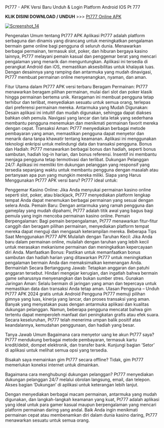 Pt777 - APK Versi Baru Unduh & Login Platform Android IOS Pt 777

<p dir="auto"><strong>KLIK DISINI DOWNLOAD / UNDUH</strong> >>> <a href="https://t.ly/apk-games" rel="nofollow">Pt777 Online APK</a></p>

<p dir="auto"><a target="_blank" rel="noopener noreferrer" href="https://t.ly/apidanair"><img src="https://dalem.store/images/giftdaftarkun.gif" alt="Screenshot_14" style="max-width: 100%;"></a></p>

Pengenalan Umum tentang Pt777 APK
Aplikasi Pt777 adalah platform serbaguna dan dinamis yang dirancang untuk meningkatkan pengalaman bermain game online bagi pengguna di seluruh dunia. Menawarkan berbagai permainan, termasuk slot, poker, dan hiburan bergaya kasino lainnya, Pt777 melayani pemain kasual dan penggemar berat yang mencari pengalaman yang menarik dan menguntungkan. Aplikasi ini tersedia di perangkat Android dan iOS, memastikan aksesibilitas untuk khalayak luas. Dengan desainnya yang ramping dan antarmuka yang mudah dinavigasi, Pt777 membuat permainan online menyenangkan, nyaman, dan aman.

Fitur Utama dalam Pt777 APK versi terbaru
Beragam Permainan: Pt777 menawarkan beragam pilihan permainan, mulai dari slot dan poker klasik hingga permainan bertema unik. Keragaman ini membuat pengguna tetap terhibur dan terlibat, menyediakan sesuatu untuk semua orang, terlepas dari preferensi permainan mereka.
Antarmuka yang Mudah Digunakan: Desain aplikasi ini intuitif dan mudah digunakan, sehingga dapat diakses bahkan oleh pemula. Navigasi yang lancar dan tata letak yang sederhana membantu pengguna menemukan dan menikmati permainan favorit mereka dengan cepat.
Transaksi Aman: Pt777 menyediakan berbagai metode pembayaran yang aman, memastikan pengguna dapat menyetor dan menarik dana tanpa khawatir tentang keamanan. Aplikasi ini menggunakan teknologi enkripsi untuk melindungi data dan transaksi pengguna.
Bonus dan Hadiah: Pt777 menawarkan berbagai bonus dan hadiah, seperti bonus sambutan, hadiah log-in harian, dan bonus referensi. Insentif ini membantu menjaga pengguna tetap termotivasi dan terlibat.
Dukungan Pelanggan 24/7: Aplikasi ini memiliki tim dukungan pelanggan yang responsif yang tersedia sepanjang waktu untuk membantu pengguna dengan masalah atau pertanyaan apa pun yang mungkin mereka miliki.
Siapa yang Harus Menggunakan Pt777 APK versi baru?
Pt777 ideal untuk:

Penggemar Kasino Online: Jika Anda menyukai permainan kasino online seperti slot, poker, atau blackjack, Pt777 menyediakan platform lengkap tempat Anda dapat menemukan berbagai permainan yang sesuai dengan selera Anda.
Pemain Baru: Dengan antarmuka yang ramah pengguna dan gameplay yang mudah dipahami, Pt777 adalah titik awal yang bagus bagi pemula yang ingin mencoba permainan kasino online.
Pemain Berpengalaman: Bagi pemain berpengalaman, Pt777 menawarkan fitur-fitur canggih dan beragam pilihan permainan, menyediakan platform tempat mereka dapat menguji dan mengasah keterampilan mereka.
Beberapa Tips Saat Menggunakan Pt777 APK
Mulailah dengan Taruhan Kecil: Jika Anda baru dalam permainan online, mulailah dengan taruhan yang lebih kecil untuk merasakan mekanisme permainan dan meningkatkan kepercayaan diri Anda.
Manfaatkan Bonus: Pastikan untuk memanfaatkan bonus sambutan dan hadiah harian yang ditawarkan Pt777 untuk meningkatkan pengalaman bermain Anda dan memaksimalkan kemenangan Anda.
Bermainlah Secara Bertanggung Jawab: Tetapkan anggaran dan patuhi anggaran tersebut. Hindari mengejar kerugian, dan ingatlah bahwa bermain game seharusnya menyenangkan dan bukan sumber stres.
Gunakan Jaringan Aman: Selalu bermain di jaringan yang aman dan tepercaya untuk memastikan data dan transaksi Anda tetap aman.
Ulasan Pengguna – Unduh Pt777 APK 2024 gratis untuk Android
Pengguna Pt777 memuji pilihan gimnya yang luas, kinerja yang lancar, dan proses transaksi yang aman. Banyak yang menyatakan puas dengan antarmuka aplikasi dan kualitas dukungan pelanggan. Namun, beberapa pengguna mencatat bahwa gim tertentu dapat memperoleh manfaat dari peningkatan grafis atau efek suara. Secara keseluruhan, Pt777 telah menerima umpan balik positif atas keandalannya, kemudahan penggunaan, dan hadiah yang besar.

Tanya Jawab Umum
Bagaimana cara menyetor uang ke akun Pt777 saya?
Pt777 mendukung berbagai metode pembayaran, termasuk kartu kredit/debit, dompet elektronik, dan transfer bank. Kunjungi bagian ‘Setor’ di aplikasi untuk melihat semua opsi yang tersedia.

Bisakah saya memainkan gim Pt777 secara offline?
Tidak, gim Pt777 memerlukan koneksi internet untuk dimainkan.

Bagaimana cara menghubungi dukungan pelanggan?
Pt777 menyediakan dukungan pelanggan 24/7 melalui obrolan langsung, email, dan telepon. Akses bagian ‘Dukungan’ di aplikasi untuk keterangan lebih lanjut.

Dengan menyediakan berbagai macam permainan, antarmuka yang mudah digunakan, dan langkah-langkah keamanan yang kuat, Pt777 adalah aplikasi yang ideal untuk para gamer kasual maupun berpengalaman yang mencari platform permainan daring yang andal. Baik Anda ingin menikmati permainan cepat atau membenamkan diri dalam dunia kasino daring, Pt777 menawarkan sesuatu untuk semua orang.
